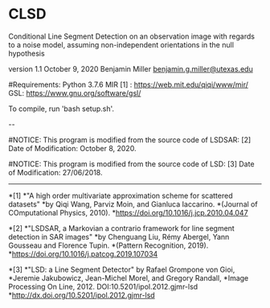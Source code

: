 # CLSD
Conditional Line Segment Detection on an observation image with regards to a noise model, assuming non-independent orientations in the null hypothesis

version 1.1 
October 9, 2020
Benjamin Miller
benjamin.g.miller@utexas.edu

#Requirements:
Python 3.7.6
MIR [1] : https://web.mit.edu/qiqi/www/mir/
GSL: https://www.gnu.org/software/gsl/

To compile, run 'bash setup.sh'.  

--

#NOTICE:
This program is modified from the source code of LSDSAR: [2]
Date of Modification: October 8, 2020.

#NOTICE: 
This program is modified from the source code of LSD: [3]
Date of Modification: 27/06/2018.

---

*[1] 
*"A high order multivariate approximation scheme for scattered datasets"
*by Qiqi Wang, Parviz Moin, and Gianluca Iaccarino.
*(Journal of COmputational Physics, 2010).
*https://doi.org/10.1016/j.jcp.2010.04.047

*[2]
*"LSDSAR, a Markovian a contrario framework for line segment detection in SAR images"
*by Chenguang Liu, Rémy Abergel, Yann Gousseau and Florence Tupin.
*(Pattern Recognition, 2019).
*https://doi.org/10.1016/j.patcog.2019.107034

*[3]
*"LSD: a Line Segment Detector" by Rafael Grompone von Gioi,
*Jeremie Jakubowicz, Jean-Michel Morel, and Gregory Randall,
*Image Processing On Line, 2012. DOI:10.5201/ipol.2012.gjmr-lsd
*http://dx.doi.org/10.5201/ipol.2012.gjmr-lsd



